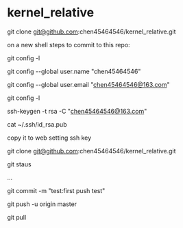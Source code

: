 # kernel_relative
git clone git@github.com:chen45464546/kernel_relative.git

on a new shell steps to commit to this repo:

git config -l

git config --global user.name "chen45464546"

git config --global user.email "chen45464546@163.com"

git config -l

ssh-keygen -t rsa -C "chen45464546@163.com"

cat ~/.ssh/id_rsa.pub

copy it to web setting ssh key

git clone git@github.com:chen45464546/kernel_relative.git

 git staus
 
 ...
 
 git commit -m "test:first push test"
 
 git push -u origin master
 
 git pull
